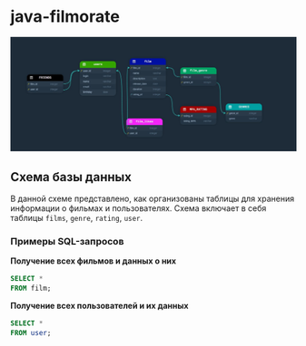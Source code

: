 # java-filmorate
![Диаграмма базы данных](схемаБД.jpg)

## Схема базы данных
В данной схеме представлено, как организованы таблицы для хранения информации о фильмах и пользователях. Схема включает в себя таблицы `films`, `genre`, `rating`, `user`.

### Примеры SQL-запросов
**Получение всех фильмов и данных о них**
```sql
SELECT * 
FROM film;
```
**Получение всех пользователей и их данных**
```sql
SELECT *
FROM user;
```